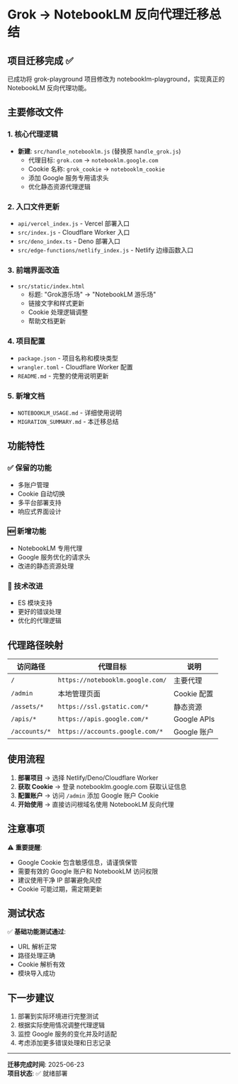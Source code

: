 # Grok → NotebookLM 反向代理迁移总结

## 项目迁移完成 ✅

已成功将 grok-playground 项目修改为 notebooklm-playground，实现真正的 NotebookLM 反向代理功能。

## 主要修改文件

### 1. 核心代理逻辑
- **新建**: `src/handle_notebooklm.js` (替换原 `handle_grok.js`)
  - 代理目标: `grok.com` → `notebooklm.google.com`
  - Cookie 名称: `grok_cookie` → `notebooklm_cookie`
  - 添加 Google 服务专用请求头
  - 优化静态资源代理逻辑

### 2. 入口文件更新
- `api/vercel_index.js` - Vercel 部署入口
- `src/index.js` - Cloudflare Worker 入口
- `src/deno_index.ts` - Deno 部署入口
- `src/edge-functions/netlify_index.js` - Netlify 边缘函数入口

### 3. 前端界面改造
- `src/static/index.html`
  - 标题: "Grok游乐场" → "NotebookLM 游乐场"
  - 链接文字和样式更新
  - Cookie 处理逻辑调整
  - 帮助文档更新

### 4. 项目配置
- `package.json` - 项目名称和模块类型
- `wrangler.toml` - Cloudflare Worker 配置
- `README.md` - 完整的使用说明更新

### 5. 新增文档
- `NOTEBOOKLM_USAGE.md` - 详细使用说明
- `MIGRATION_SUMMARY.md` - 本迁移总结

## 功能特性

### ✅ 保留的功能
- 多账户管理
- Cookie 自动切换
- 多平台部署支持
- 响应式界面设计

### 🆕 新增功能
- NotebookLM 专用代理
- Google 服务优化的请求头
- 改进的静态资源处理

### 🔧 技术改进
- ES 模块支持
- 更好的错误处理
- 优化的代理逻辑

## 代理路径映射

| 访问路径 | 代理目标 | 说明 |
|----------|----------|------|
| `/` | `https://notebooklm.google.com/` | 主要代理 |
| `/admin` | 本地管理页面 | Cookie 配置 |
| `/assets/*` | `https://ssl.gstatic.com/*` | 静态资源 |
| `/apis/*` | `https://apis.google.com/*` | Google APIs |
| `/accounts/*` | `https://accounts.google.com/*` | Google 账户 |

## 使用流程

1. **部署项目** → 选择 Netlify/Deno/Cloudflare Worker
2. **获取 Cookie** → 登录 notebooklm.google.com 获取认证信息
3. **配置账户** → 访问 `/admin` 添加 Google 账户 Cookie
4. **开始使用** → 直接访问根域名使用 NotebookLM 反向代理

## 注意事项

⚠️ **重要提醒**:
- Google Cookie 包含敏感信息，请谨慎保管
- 需要有效的 Google 账户和 NotebookLM 访问权限
- 建议使用干净 IP 部署避免风控
- Cookie 可能过期，需定期更新

## 测试状态

✅ **基础功能测试通过**:
- URL 解析正常
- 路径处理正确
- Cookie 解析有效
- 模块导入成功

## 下一步建议

1. 部署到实际环境进行完整测试
2. 根据实际使用情况调整代理逻辑
3. 监控 Google 服务的变化并及时适配
4. 考虑添加更多错误处理和日志记录

---

**迁移完成时间**: 2025-06-23  
**项目状态**: ✅ 就绪部署
